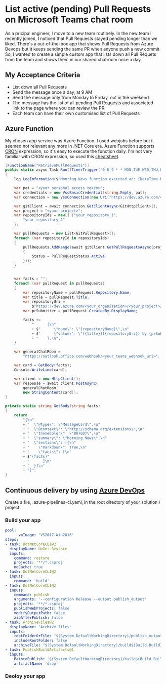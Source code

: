 # List active \(pending\) Pull Requests on Microsoft Teams chat room

As a pricipal engineer, I move to a new team routinely. In the new team I recently joined, I noticed that Pull Requests stayed pending longer than we liked. There's a out-of-the-box app that shows Pull Requests from Azure Devops but it keeps sending the same PR when anyone push a new commit. So, I wanted to create a simple custom app that lists down all Pull Requets from the team and shows them in our shared chatroom once a day.

## My Acceptance Criteria

* List down all Pull Requests
* Send the message once a day, at 9 AM
* Send the message only from Monday to Friday, not in the weekend
* The message has the list of all pending Pull Requests and associated link to the page where you can review the PR
* Each team can have their own customised list of Pull Requests

## Azure Function

My chosen app service was Azure Function. I used webjobs before but it seemed not relevant any more in .NET Core era. Azure Function supports [CRON](https://en.wikipedia.org/wiki/Cron) expression, so it's easy to execute the function daily. I'm not very familiar with CRON expression, so used this [cheatsheet](https://arminreiter.com/2017/02/azure-functions-time-trigger-cron-cheat-sheet/). 

```csharp
[FunctionName("RetrievePullRequests")]
public static async Task Run([TimerTrigger("0 0 9 * * MON,TUE,WED,THU,FRI")]TimerInfo myTimer, ILogger log)
{
    log.LogInformation($"Monring News function executed at: {DateTime.Now}");

    var pat = "<your personal access token>";
    var credentials = new VssBasicCredential(string.Empty, pat);
    var connection = new VssConnection(new Uri("https://dev.azure.com/<your organization>"), credentials);

    var gitClient = await connection.GetClientAsync<GitHttpClient>();
    var project = "<your project>";
    var repositoryIds = new[] {"your_repository_1",
        "your_repository_2"
    };

    var pullRequests = new List<GitPullRequest>();
    foreach (var repositoryId in repositoryIds)
    {
        pullRequests.AddRange(await gitClient.GetPullRequestsAsync(project, repositoryId, new GitPullRequestSearchCriteria
        {
            Status = PullRequestStatus.Active
        }));
    }


    var facts = "";
    foreach (var pullRequest in pullRequests)
    {
        var repositoryName = pullRequest.Repository.Name;
        var title = pullRequest.Title;
        var repositoryUri =
            $"https://dev.azure.com/<your_organization>/<your_project>/_git/{repositoryName}/pullrequest/{pullRequest.PullRequestId}";
        var prSubmitter = pullRequest.CreatedBy.DisplayName;

        facts +=
            "      {\n"
            + $"      \"name\": \"{repositoryName}\",\n"
            + $"      \"value\": \"[{title}]({repositoryUri}) by {prSubmitter}\"\n"
            + "    },\n";
    }

    var generalChatRoom =
        "https://outlook.office.com/webhook/<your_teams_webhook_uri>";

    var card = GetBody(facts);
    Console.WriteLine(card);

    var client = new HttpClient();
    var response = await client.PostAsync(
        generalChatRoom,
        new StringContent(card));
}

private static string GetBody(string facts)
{
    return
        "{\n"
        + "  \"@type\": \"MessageCard\",\n"
        + "  \"@context\": \"http://schema.org/extensions\",\n"
        + "  \"themeColor\": \"0076D7\",\n"
        + "  \"summary\": \"Morning News\",\n"
        + "  \"sections\": [{\n"
        + "    \"markdown\": true,\n"
        + "    \"facts\": [\n"
        + $"{facts}"
        + "      ]\n"
        + "  }]\n"
        + "}";
}

```

## Continuous delivery by using [Azure DevOps](https://docs.microsoft.com/en-us/azure/azure-functions/functions-how-to-azure-devops?tabs=csharp)

Create a file, .azure-pipelines-ci.yaml, in the root directory of your solution / project. 

### Build  your app

```yaml
pool:
      vmImage: 'VS2017-Win2016'
steps:
- task: DotNetCoreCLI@2
  displayName: NuGet Restore
  inputs:
    command: restore
    projects: '**/*.csproj'
    noCache: true
- task: DotNetCoreCLI@2
  inputs:
    command: 'build'    
- task: DotNetCoreCLI@2
  inputs:
    command: publish
    arguments: '--configuration Release --output publish_output'
    projects: '**/*.csproj'
    publishWebProjects: false
    modifyOutputPath: false
    zipAfterPublish: false
- task: ArchiveFiles@2
  displayName: "Archive files"
  inputs:
    rootFolderOrFile: "$(System.DefaultWorkingDirectory)/publish_output"
    includeRootFolder: false
    archiveFile: "$(System.DefaultWorkingDirectory)/build$(Build.BuildId).zip"
- task: PublishBuildArtifacts@1
  inputs:
    PathtoPublish: '$(System.DefaultWorkingDirectory)/build$(Build.BuildId).zip'
    artifactName: 'drop'
```

### Deoloy your app

